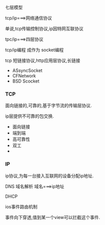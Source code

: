 
七层模型

tcp/ip===>网络通信协议

单说,tcp传输控制协议,ip因特网互联协议

tpc/ip===>四层协议

tcp/ip编程 成作为 socket编程

tcp 短链接协议,http应用层协议,长链接


- ASsyncSocket
- CFNetwork
- BSD Scocket

### TCP

面向链接的,可靠的,基于字节流的传输层协议.

ip层提供不可靠的包交换.
 
- 面向链接
- 端到端
- 高可靠性
- 双工
-


### IP

ip协议,为每一台接入互联网的设备分配ip地址.

DNS 域名解析   域名===>ip地址

DHCP

ios事件路由机制

事件向下穿透,值到某一个view可以拦截这个事件.

